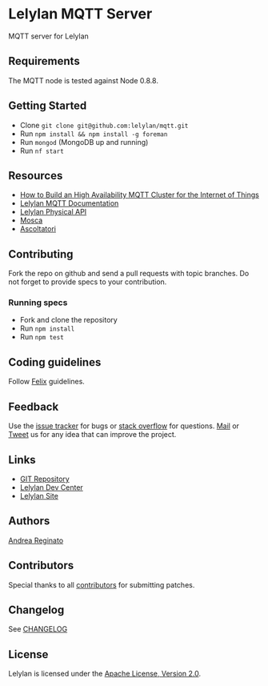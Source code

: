 # Lelylan MQTT Server

MQTT server for Lelylan


## Requirements

The MQTT node is tested against Node 0.8.8.


## Getting Started

* Clone `git clone git@github.com:lelylan/mqtt.git`
* Run `npm install && npm install -g foreman`
* Run `mongod` (MongoDB up and running)
* Run `nf start`


## Resources

* [How to Build an High Availability MQTT Cluster for the Internet of Things](https://medium.com/@lelylan/how-to-build-an-high-availability-mqtt-cluster-for-the-internet-of-things-8011a06bd000)
* [Lelylan MQTT Documentation](http://dev.lelylan.com/makers#mqtt)
* [Lelylan Physical API](http://dev.lelylan.com/api/physicals)
* [Mosca](https://github.com/mcollina/mosca)
* [Ascoltatori](https://github.com/mcollina/ascoltatori)


## Contributing

Fork the repo on github and send a pull requests with topic branches.
Do not forget to provide specs to your contribution.


### Running specs

* Fork and clone the repository
* Run `npm install`
* Run `npm test`


## Coding guidelines

Follow [Felix](http://nodeguide.com/style.html) guidelines.


## Feedback

Use the [issue tracker](http://github.com/lelylan/mqtt/issues) for bugs or [stack overflow](http://stackoverflow.com/questions/tagged/lelylan) for questions.
[Mail](mailto:dev@lelylan.com) or [Tweet](http://twitter.com/lelylan) us for any idea that can improve the project.


## Links

* [GIT Repository](http://github.com/lelylan/mqtt)
* [Lelylan Dev Center](http://dev.lelylan.com)
* [Lelylan Site](http://lelylan.com)


## Authors

[Andrea Reginato](https://www.linkedin.com/in/andreareginato)


## Contributors

Special thanks to all [contributors](https://github.com/lelylan/mqtt/contributors)
for submitting patches.


## Changelog

See [CHANGELOG](https://github.com/lelylan/mqtt/blob/master/CHANGELOG.md)


## License

Lelylan is licensed under the [Apache License, Version 2.0](http://www.apache.org/licenses/LICENSE-2.0).
